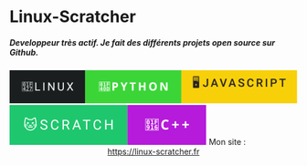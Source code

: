 
# Linux-Scratcher
<!--![Scratch logo S](https://github.com/Linux-Scratcher/Linux-Scratcher/assets/122288570/2eab72c7-9410-4f7f-821a-e7eda042f575)-->

<h5>Developpeur très actif. Je fait des différents projets open source sur Github.</h5></h5>
<img src="image.svg" /><img src="truc.svg" />
Mon site :
 <center>
   <a href="https://linux-scratcher.fr" class="name">https://linux-scratcher.fr</a></h5>

  
   </div>
</center>
